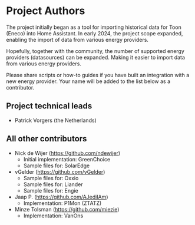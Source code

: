 Project Authors
===============

The project initially began as a tool for importing historical data for Toon (Eneco) into Home Assistant. In early 2024, the project scope expanded, enabling the import of data from various energy providers.

Hopefully, together with the community, the number of supported energy providers (datasources) can be expanded. Making it easier to import data from various energy providers.

Please share scripts or how-to guides if you have built an integration with a new energy provider. Your name will be added to the list below as a contributor.

## Project technical leads

* Patrick Vorgers (the Netherlands)

## All other contributors

* Nick de Wijer (https://github.com/ndewijer)
  * Initial implementation: GreenChoice
  * Sample files for: SolarEdge
* vGelder (https://github.com/vGelder)
  * Sample files for: Oxxio
  * Sample files for: Liander
  * Sample files for: Engie
* Jaap P. (https://github.com/AJediIAm)
  * Implementation: P1Mon (ZTATZ)
* Minze Tolsman (https://github.com/miezie)
  * Implementation: VanOns